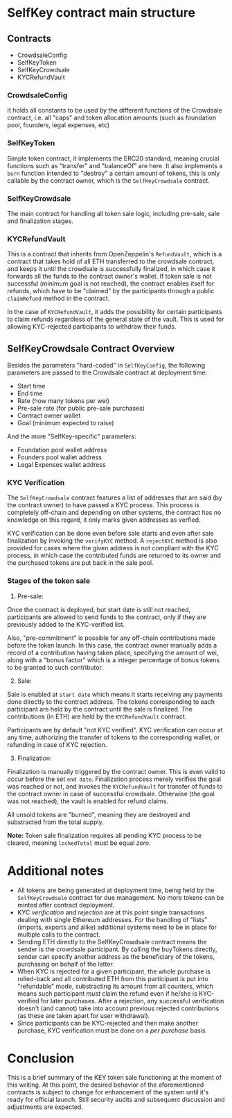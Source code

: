 # SelfKey contract main structure

## Contracts

* CrowdsaleConfig
* SelfKeyToken
* SelfKeyCrowdsale
* KYCRefundVault

### CrowdsaleConfig

It holds all constants to be used by the different functions of the Crowdsale contract, i.e. all "caps" and token allocation amounts (such as foundation pool, founders, legal expenses, etc)

### SelfKeyToken

Simple token contract, it implements the ERC20 standard, meaning crucial functions such as "transfer" and "balanceOf" are here. It also implements a `burn` function intended to "destroy" a certain amount of tokens, this is only callable
by the contract owner, which is the `SelfKeyCrowdsale` contract.

### SelfKeyCrowdsale

The main contract for handling all token sale logic, including pre-sale, sale and finalization stages.

### KYCRefundVault

This is a contract that inherits from OpenZeppelin's `RefundVault`, which is a contract that takes hold of all ETH transferred to the crowdsale contract, and keeps it until the crowdsale is successfully finalized, in which case it forwards all the funds to the contract owner's wallet. If token sale is not successful (minimum goal is not reached), the contract enables itself for refunds, which have to be "claimed" by the participants through a public `claimRefund` method in the contract.

In the case of `KYCRefundVault`, it adds the possibility for certain participants to claim refunds regardless of the
general state of the vault. This is used for allowing KYC-rejected participants to withdraw their funds.


## SelfKeyCrowdsale Contract Overview

Besides the parameters "hard-coded" in `SelfKeyConfig`, the following parameters are passed to the Crowdsale contract at deployment time:

* Start time
* End time
* Rate (how many tokens per wei)
* Pre-sale rate (for public pre-sale purchases)
* Contract owner wallet
* Goal (minimum expected to raise)

And the more "SelfKey-specific" parameters:

* Foundation pool wallet address
* Founders pool wallet address
* Legal Expenses wallet address

### KYC Verification

The `SelfKeyCrowdsale` contract features a list of addresses that are said (by the contract owner) to have passed a KYC process. This process is completely off-chain and depending on other systems, the contract has no knowledge on this regard, it only marks given addresses as verfied.

KYC verification can be done even before sale starts and even after sale finalization by invoking the `verifyKYC` method.
A `rejectKYC` method is also provided for cases where the given address is not compliant with the KYC process, in which
case the contributed funds are returned to its owner and the purchased tokens are put back in the sale pool.


### Stages of the token sale

1. Pre-sale:

Once the contract is deployed, but start date is still not reached, participants are allowed to send funds to the contract, only if they are previously added to the KYC-verified list.

Also, "pre-commitment" is possible for any off-chain contributions made before the token launch. In this case, the contract owner manually adds a record of a contribution having taken place, specifying the amount of wei, along with a "bonus factor" which is a integer percentage of bonus tokens to be granted to such contributor.

2. Sale:

Sale is enabled at `start date` which means it starts receiving any payments done directly to the contract address. The tokens corresponding to each participant are held by the contract until the sale is finalized. The contributions (in ETH) are held by the `KYCRefundVault` contract.

Participants are by default "not KYC verified". KYC verification can occur at any time, authorizing the transfer of tokens to the corresponding wallet, or refunding in case of KYC rejection.

3. Finalization:

Finalization is manually triggered by the contract owner. This is even valid to occur before the set `end date`. Finalization process merely verifies the goal was reached or not, and invokes the `KYCRefundVault` for transfer of funds to the contract owner in case of successful crowdsale. Otherwise (the goal was not reached), the vault is enabled for refund claims.

All unsold tokens are "burned", meaning they are destroyed and substracted from the total supply.

**Note:** Token sale finalization requires all pending KYC process to be cleared, meaning `lockedTotal` must be equal _zero_.

# Additional notes

* All tokens are being generated at deployment time, being held by the `SelfKeyCrowdsale` contract for due management.
No more tokens can be minted after contract deployment.
* KYC _verification_ and _rejection_  are at this point single transactions dealing with single Ethereum addresses. For the handling of "lists" (imports, exports and alike) additional systems need to be in place for multiple calls to the contract.
* Sending ETH directly to the SelfKeyCrowdsale contract means the sender is the crowdsale participant. By calling the buyTokens directly, sender can specify another address as the beneficiary of the tokens, purchasing on behalf of the latter.
* When KYC is rejected for a given participant, the whole purchase is rolled-back and all contributed ETH from this participant is put into "refundable" mode, substracting its amount from all counters, which means such participant _must_ claim the refund even if he/she is KYC-verified for later purchases. After a rejection, any successful verification doesn't (and cannot) take into account previous rejected contributions (as these are taken apart for user withdrawal).
* Since participants can be KYC-rejected and then make another purchase, KYC verification must be done on a _per purchase_ basis.

# Conclusion

This is a brief summary of the KEY token sale functioning at the moment of this writing. At this point, the desired behavior of the aforementioned contracts is subject to change for enhancement of the system until it's ready for official launch. Still security audits and subsequent discussion and adjustments are expected.
